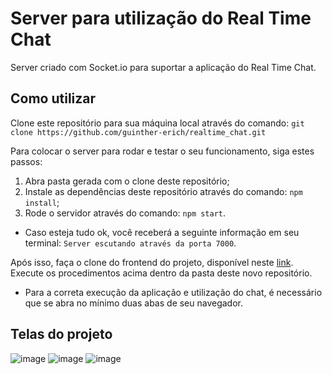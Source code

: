 # Server para utilização do Real Time Chat

Server criado com Socket.io para suportar a aplicação do Real Time Chat.

## Como utilizar

Clone este repositório para sua máquina local através do comando:
```git clone https://github.com/guinther-erich/realtime_chat.git```

Para colocar o server para rodar e testar o seu funcionamento, siga estes passos:
1. Abra pasta gerada com o clone deste repositório;
2. Instale as dependências deste repositório através do comando: ```npm install```;
3. Rode o servidor através do comando: ```npm start```. 
- Caso esteja tudo ok, você receberá a seguinte informação em seu terminal: ```Server escutando através da porta 7000```.

Após isso, faça o clone do frontend do projeto, disponível neste [link](https://github.com/guinther-erich/realtime_chat_frontend).
Execute os procedimentos acima dentro da pasta deste novo repositório.
- Para a correta execução da aplicação e utilização do chat, é necessário que se abra no mínimo duas abas de seu navegador.

## Telas do projeto
![image](https://user-images.githubusercontent.com/67793128/152527505-f5b8556b-139d-45d1-8d99-dbabafb80c13.png)
![image](https://user-images.githubusercontent.com/67793128/152527783-d61563a2-d090-4afd-b98c-38f5c394e728.png)
![image](https://user-images.githubusercontent.com/67793128/152527905-c4955dea-7355-4634-a2ab-db9364aed279.png)
